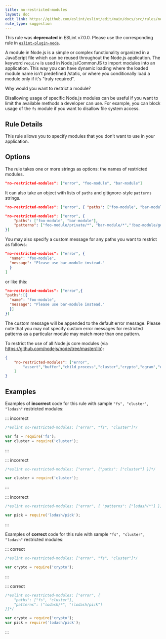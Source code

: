 ```yaml
---
title: no-restricted-modules
layout: doc
edit_link: https://github.com/eslint/eslint/edit/main/docs/src/rules/no-restricted-modules.md
rule_type: suggestion
---
```



This rule was **deprecated** in ESLint v7.0.0. Please use the corresponding rule in [`eslint-plugin-node`](https://github.com/mysticatea/eslint-plugin-node).

A module in Node.js is a simple or complex functionality organized in a JavaScript file which can be reused throughout the Node.js
application. The keyword `require` is used in Node.js/CommonJS to import modules into an application. This way you can have dynamic loading where the loaded module name isn't predefined /static, or where you conditionally load a module only if it's "truly required".

Why would you want to restrict a module?

Disallowing usage of specific Node.js modules can be useful if you want to limit the available methods a developer can use. For example, you can block usage of the `fs` module if you want to disallow file system access.

## Rule Details

This rule allows you to specify modules that you don’t want to use in your application.

## Options

The rule takes one or more strings as options: the names of restricted modules.

```json
"no-restricted-modules": ["error", "foo-module", "bar-module"]
```

It can also take an object with lists of `paths` and gitignore-style `patterns` strings.

```json
"no-restricted-modules": ["error", { "paths": ["foo-module", "bar-module"] }]
```

```json
"no-restricted-modules": ["error", {
    "paths": ["foo-module", "bar-module"],
    "patterns": ["foo-module/private/*", "bar-module/*","!baz-module/good"]
}]
```

You may also specify a custom message for any paths you want to restrict as follows:

```json
"no-restricted-modules": ["error", {
  "name": "foo-module",
  "message": "Please use bar-module instead."
  }
]
```

or like this:

```json
"no-restricted-modules": ["error",{
"paths":[{
  "name": "foo-module",
  "message": "Please use bar-module instead."
  }]
}]
```

The custom message will be appended to the default error message. Please note that you may not specify custom error messages for restricted patterns as a particular module may match more than one pattern.

To restrict the use of all Node.js core modules (via <https://github.com/nodejs/node/tree/master/lib>):

```json
{
    "no-restricted-modules": ["error",
        "assert","buffer","child_process","cluster","crypto","dgram","dns","domain","events","freelist","fs","http","https","module","net","os","path","punycode","querystring","readline","repl","smalloc","stream","string_decoder","sys","timers","tls","tracing","tty","url","util","vm","zlib"
    ]
}
```

## Examples

Examples of **incorrect** code for this rule  with sample `"fs", "cluster", "lodash"` restricted modules:

::: incorrect

```js
/*eslint no-restricted-modules: ["error", "fs", "cluster"]*/

var fs = require('fs');
var cluster = require('cluster');
```

:::

::: incorrect

```js
/*eslint no-restricted-modules: ["error", {"paths": ["cluster"] }]*/

var cluster = require('cluster');
```

:::

::: incorrect

```js
/*eslint no-restricted-modules: ["error", { "patterns": ["lodash/*"] }]*/

var pick = require('lodash/pick');
```

:::

Examples of **correct** code for this rule with sample `"fs", "cluster", "lodash"` restricted modules:

::: correct

```js
/*eslint no-restricted-modules: ["error", "fs", "cluster"]*/

var crypto = require('crypto');
```

:::

::: correct

```js
/*eslint no-restricted-modules: ["error", {
    "paths": ["fs", "cluster"],
    "patterns": ["lodash/*", "!lodash/pick"]
}]*/

var crypto = require('crypto');
var pick = require('lodash/pick');
```

:::
